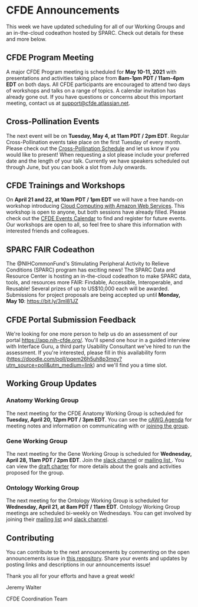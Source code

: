 # CFDE Announcements
This week we have updated scheduling for all of our Working Groups and an in-the-cloud codeathon hosted by SPARC. Check out details for these and more below.

## CFDE Program Meeting
A major CFDE Program meeting is scheduled for **May 10-11, 2021** with presentations and activities taking place from **8am-1pm PDT / 11am-4pm EDT** on both days.  All CFDE participants are encouraged to attend two days of workshops and talks on a range of topics. A calendar invitation has already gone out. If you have questions or concerns about this important meeting, contact us at support@cfde.atlassian.net.

## Cross-Pollination Events
The next event will be on **Tuesday, May 4, at 11am PDT / 2pm EDT**. Regular Cross-Pollination events take place on the first Tuesday of every month. Please check out the [Cross-Pollination Schedule](https://docs.google.com/spreadsheets/d/1hQAeOLkivUZZnwZ_KxfGw3neezMaWbrPk9nnFiKfQGA/edit?usp=sharing) and let us know if you would like to present! When requesting a slot please include your preferred date and the length of your talk. Currently we have speakers scheduled out through June, but you can book a slot from July onwards. 

## CFDE Trainings and Workshops
On **April 21 and 22, at 10am PDT / 1pm EDT** we will have a free hands-on workshop introducing [Cloud Computing with Amazon Web Services](https://www.nih-cfde.org/events/intro-to-aws/?pk_campaign=anc). This workshop is open to anyone, but both sessions have already filled. Please check out the [CFDE Events Calendar](https://www.nih-cfde.org/events/?pk_campaign=anc) to find and register for future events. Our workshops are open to all, so feel free to share this information with interested friends and colleagues.

## SPARC FAIR Codeathon
The @NIHCommonFund's Stimulating Peripheral Activity to Relieve Conditions (SPARC) program has exciting news! The SPARC Data and Resource Center is hosting an in-the-cloud codeathon to make SPARC data, tools, and resources more FAIR: Findable, Accessible, Interoperable, and Reusable! Several prizes of up to US$10,000 each will be awarded. Submissions for project proposals are being accepted up until **Monday, May 10**: https://bit.ly/3mI81JZ

## CFDE Portal Submission Feedback
We're looking for one more person to help us do an assessment of our portal https://app.nih-cfde.org/. You'll spend one hour in a guided interview with Interface Guru, a third party Usability Consultant we've hired to run the assessment. If you're interested, please fill in this availability form (https://doodle.com/poll/pqem26h5uh8p3mpy?utm_source=poll&utm_medium=link) and we'll find you a time slot.

## Working Group Updates

### Anatomy Working Group
The next meeting for the CFDE Anatomy Working Group is scheduled for **Tuesday, April 20, 12pm PDT / 3pm EDT**.  You can see the [cAWG Agenda](https://docs.google.com/document/d/1K5L9WllqaABbr4MGO21ogDELyvtpVrD31wbvSNhx6ys/edit?usp=sharing) for meeting notes and information on communicating with or [joining the group](https://crosspollinationevents.groups.io/g/AnatomyWorkingGroup). 
### Gene Working Group
The next meeting for the Gene Working Group is scheduled for **Wednesday, April 28, 11am PDT / 2pm EDT**.  Join the [slack channel](https://join.slack.com/t/cfdeworkspace/shared_invite/zt-hupdgmhw-ZzSUc8Oau3DTpfBr4PccKg) or [mailing list ](https://cfdepublic.groups.io/g/GeneWorkingGroup). You can view the [draft charter](https://drive.google.com/file/d/1DbdbQ73_YlvG9iDuDSljyWyZWKdQDKNX/view?usp=sharing) for more details about the goals and activities proposed for the group. 
### Ontology Working Group
The next meeting for the Ontology Working Group is scheduled for **Wednesday, April 21, at 8am PDT / 11am EDT**. Ontology Working Group meetings are scheduled bi-weekly on Wednesdays. You can get involved by joining their [mailing list](https://cfdepublic.groups.io/g/OntologyWorkingGroup) and [slack channel](https://cfdeworkspace.slack.com/archives/C01GP14DLJX.).  

## Contributing
You can contribute to the next announcements by commenting on the open announcements issue in [this repository](https://github.com/nih-cfde/announcements/issues). Share your events and updates by posting links and descriptions in our announcements issue!

Thank you all for your efforts and have a great week!

Jeremy Walter

CFDE Coordination Team
